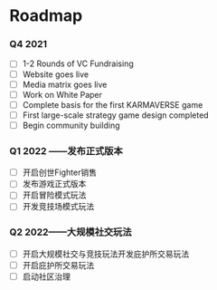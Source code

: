 # Roadmap

### Q4 2021

* [ ] 1-2 Rounds of VC Fundraising
* [ ] Website goes live
* [ ] Media matrix goes live
* [ ] Work on White Paper
* [ ] Complete basis for the first KARMAVERSE game
* [ ] First large-scale strategy game design completed
* [ ] Begin community building

### Q1 2022 ——发布正式版本 <a href="q-1-2022" id="q-1-2022"></a>

* [ ] 开启创世Fighter销售
* [ ] 发布游戏正式版本
* [ ] 开启冒险模式玩法
* [ ] 开发竞技场模式玩法

### Q2 2022——大规模社交玩法 <a href="q-2-2022" id="q-2-2022"></a>

* [ ] 开启大规模社交与竞技玩法开发庇护所交易玩法
* [ ] 开启庇护所交易玩法
* [ ] 启动社区治理
